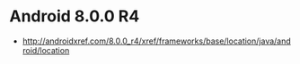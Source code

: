 # Android 8.0.0 R4

 - http://androidxref.com/8.0.0_r4/xref/frameworks/base/location/java/android/location